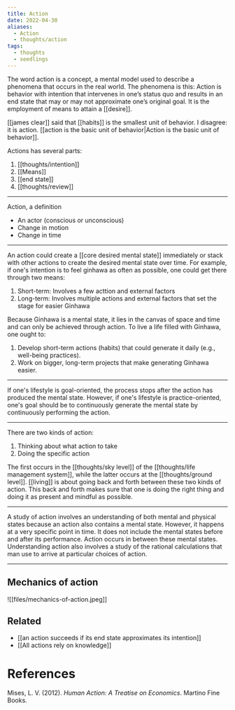 ```yaml
---
title: Action
date: 2022-04-30
aliases:
  - Action
  - thoughts/action
tags:
  - thoughts
  - seedlings
---
```

The word action is a concept, a mental model used to describe a phenomena that occurs in the real world. The phenomena is this: Action is behavior with intention that intervenes in one’s status quo and results in an end state that may or may not approximate one’s original goal. It is the employment of means to attain a [[desire]].

[[james clear]] said that [[habits]] is the smallest unit of behavior. I disagree: it is action. [[action is the basic unit of behavior|Action is the basic unit of behavior]].

Actions has several parts:

1. [[thoughts/intention]]
2. [[Means]] 
3. [[end state]]
4. [[thoughts/review]]

---
Action, a definition

- An actor (conscious or unconscious)
- Change in motion
- Change in time

---
An action could create a [[core desired mental state]] immediately or stack with other actions to create the desired mental state over time. For example, if one's intention is to feel ginhawa as often as possible, one could get there through two means:
1. Short-term: Involves a few acttion and external factors
2. Long-term: Involves multiple actions and external factors that set the stage for easier Ginhawa

Because Ginhawa is a mental state, it lies in the canvas of space and time and can only be achieved through action. To live a life filled with Ginhawa, one ought to:
1.  Develop short-term actions (habits) that could generate it daily (e.g., well-being practices).
2. Work on bigger, long-term projects that make generating Ginhawa easier.

---
If one's lifestyle is goal-oriented, the process stops after the action has produced the mental state. However, if one's lifestyle is practice-oriented, one's goal should be to continuously generate the mental state by continuously performing the action.

---
There are two kinds of action:
1. Thinking about what action to take
2. Doing the specific action

The first occurs in the [[thoughts/sky level]] of the [[thoughts/life management system]], while the latter occurs at the [[thoughts/ground level]]. [[living]] is about going back and forth between these two kinds of action. This back and forth makes sure that one is doing the right thing and doing it as present and mindful as possible.

---
A study of action involves an understanding of both mental and physical states because an action also contains a mental state. However, it happens at a very specific point in time. It does not include the mental states before and after its performance. Action occurs in between these mental states. Understanding action also involves a study of the rational calculations that man use to arrive at particular choices of action.

---
## Mechanics of action

![[files/mechanics-of-action.jpeg]]

## Related

- [[an action succeeds if its end state approximates its intention]]
- [[All actions rely on knowledge]]

# References
Mises, L. V. (2012). *Human Action: A Treatise on Economics*. Martino Fine Books.